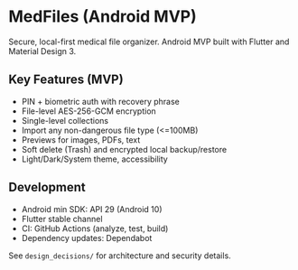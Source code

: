 # MedFiles (Android MVP)

Secure, local-first medical file organizer. Android MVP built with Flutter and Material Design 3.

## Key Features (MVP)
- PIN + biometric auth with recovery phrase
- File-level AES-256-GCM encryption
- Single-level collections
- Import any non-dangerous file type (<=100MB)
- Previews for images, PDFs, text
- Soft delete (Trash) and encrypted local backup/restore
- Light/Dark/System theme, accessibility

## Development
- Android min SDK: API 29 (Android 10)
- Flutter stable channel
- CI: GitHub Actions (analyze, test, build)
- Dependency updates: Dependabot

See `design_decisions/` for architecture and security details.
